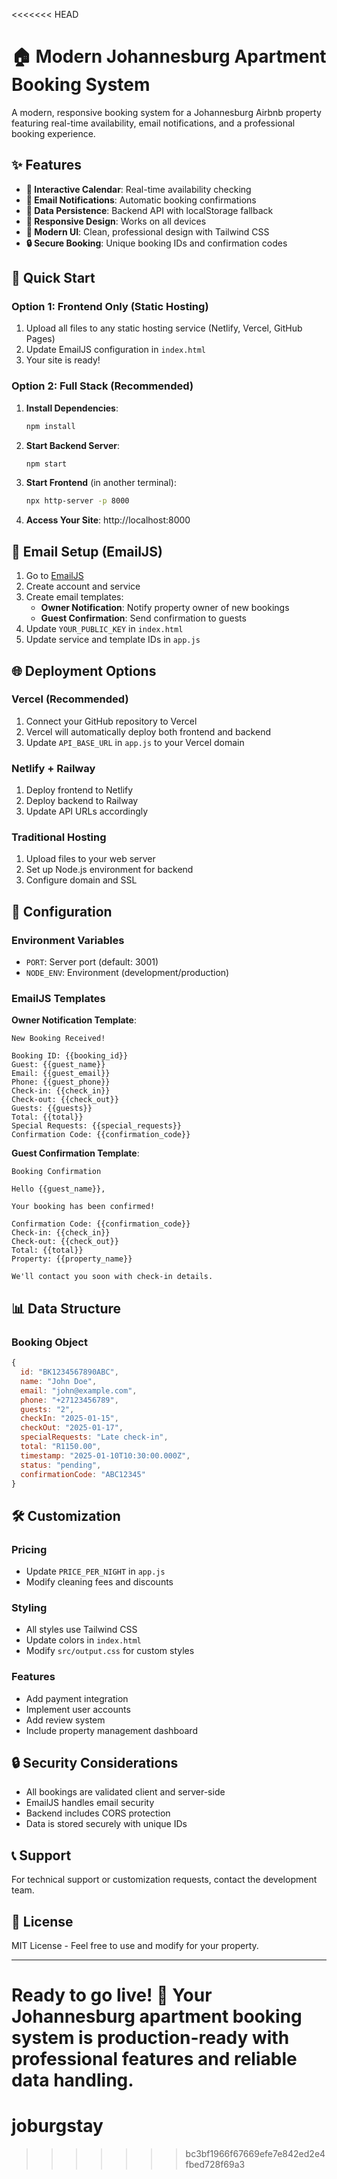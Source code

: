 <<<<<<< HEAD
# 🏠 Modern Johannesburg Apartment Booking System

A modern, responsive booking system for a Johannesburg Airbnb property featuring real-time availability, email notifications, and a professional booking experience.

## ✨ Features

- **📅 Interactive Calendar**: Real-time availability checking
- **📧 Email Notifications**: Automatic booking confirmations
- **💾 Data Persistence**: Backend API with localStorage fallback
- **📱 Responsive Design**: Works on all devices
- **🎨 Modern UI**: Clean, professional design with Tailwind CSS
- **🔒 Secure Booking**: Unique booking IDs and confirmation codes

## 🚀 Quick Start

### Option 1: Frontend Only (Static Hosting)

1. Upload all files to any static hosting service (Netlify, Vercel, GitHub Pages)
2. Update EmailJS configuration in `index.html`
3. Your site is ready!

### Option 2: Full Stack (Recommended)

1. **Install Dependencies**:

   ```bash
   npm install
   ```

2. **Start Backend Server**:

   ```bash
   npm start
   ```

3. **Start Frontend** (in another terminal):

   ```bash
   npx http-server -p 8000
   ```

4. **Access Your Site**: http://localhost:8000

## 📧 Email Setup (EmailJS)

1. Go to [EmailJS](https://www.emailjs.com/)
2. Create account and service
3. Create email templates:
   - **Owner Notification**: Notify property owner of new bookings
   - **Guest Confirmation**: Send confirmation to guests
4. Update `YOUR_PUBLIC_KEY` in `index.html`
5. Update service and template IDs in `app.js`

## 🌐 Deployment Options

### Vercel (Recommended)

1. Connect your GitHub repository to Vercel
2. Vercel will automatically deploy both frontend and backend
3. Update `API_BASE_URL` in `app.js` to your Vercel domain

### Netlify + Railway

1. Deploy frontend to Netlify
2. Deploy backend to Railway
3. Update API URLs accordingly

### Traditional Hosting

1. Upload files to your web server
2. Set up Node.js environment for backend
3. Configure domain and SSL

## 🔧 Configuration

### Environment Variables

- `PORT`: Server port (default: 3001)
- `NODE_ENV`: Environment (development/production)

### EmailJS Templates

**Owner Notification Template**:

```
New Booking Received!

Booking ID: {{booking_id}}
Guest: {{guest_name}}
Email: {{guest_email}}
Phone: {{guest_phone}}
Check-in: {{check_in}}
Check-out: {{check_out}}
Guests: {{guests}}
Total: {{total}}
Special Requests: {{special_requests}}
Confirmation Code: {{confirmation_code}}
```

**Guest Confirmation Template**:

```
Booking Confirmation

Hello {{guest_name}},

Your booking has been confirmed!

Confirmation Code: {{confirmation_code}}
Check-in: {{check_in}}
Check-out: {{check_out}}
Total: {{total}}
Property: {{property_name}}

We'll contact you soon with check-in details.
```

## 📊 Data Structure

### Booking Object

```javascript
{
  id: "BK1234567890ABC",
  name: "John Doe",
  email: "john@example.com",
  phone: "+27123456789",
  guests: "2",
  checkIn: "2025-01-15",
  checkOut: "2025-01-17",
  specialRequests: "Late check-in",
  total: "R1150.00",
  timestamp: "2025-01-10T10:30:00.000Z",
  status: "pending",
  confirmationCode: "ABC12345"
}
```

## 🛠️ Customization

### Pricing

- Update `PRICE_PER_NIGHT` in `app.js`
- Modify cleaning fees and discounts

### Styling

- All styles use Tailwind CSS
- Update colors in `index.html`
- Modify `src/output.css` for custom styles

### Features

- Add payment integration
- Implement user accounts
- Add review system
- Include property management dashboard

## 🔒 Security Considerations

- All bookings are validated client and server-side
- EmailJS handles email security
- Backend includes CORS protection
- Data is stored securely with unique IDs

## 📞 Support

For technical support or customization requests, contact the development team.

## 📄 License

MIT License - Feel free to use and modify for your property.

---

**Ready to go live!** 🎉 Your Johannesburg apartment booking system is production-ready with professional features and reliable data handling.
=======
# joburgstay
>>>>>>> bc3bf1966f67669efe7e842ed2e4fbed728f69a3
